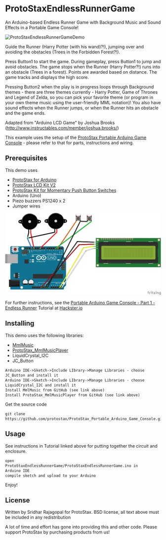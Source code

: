 # ProtoStaxEndlessRunnerGame

An Arduino-based Endless Runner Game with Background Music and Sound
Effects in a Portable Game Console!

![ProtoStaxEndlessRunnerGameDemo](ProtoStaxEndlessRunnerGameDemo.gif)

Guide the Runner (Harry Potter (with his wand)?!), jumping over and
avoiding the obstacles (Trees in the Forbidden Forest?!).

Press Button1 to start the game. During gameplay, press Button1 to jump
and avoid obstacles. The game stops when the Runner (Harry Potter?!) runs into an obstacle (Trees in a forest). 
Points are awarded based on distance. The game tracks and displays the
high score.

Pressing Button2 when the play is in progress loops through Background themes - there are 
three themes currently - Harry Potter, Game of Thrones and Legend of
Zelda, so you can pick your favorite theme (or program in your own
theme music using the user-friendly MML notation)! You also have sound effects
when the Runner jumps, or when the Runner hits an obstacle and the game ends. 

Adapted from "Arduino LCD Game" by Joshua Brooks
(http://www.instructables.com/member/joshua.brooks/)

This example uses the setup of the [ProtoStax Portable Arduino Game
Console](https://github.com/protostax/ProtoStax_Portable_Arduino_Game_Console) - please refer to that for parts, instructions and wiring.


## Prerequisites

This demo uses
* [ProtoStax for Arduino](https://www.protostax.com/products/protostax-for-arduino)
* [ProtoStax LCD Kit V2](https://www.protostax.com/products/protostax-lcd-kit-v2)
* [ProtoStax Kit for Momentary Push Button Switches](https://www.protostax.com/products/protostax-kit-for-momentary-push-button-switches)
* Arduino (Uno)
* Piezo buzzers PS1240 x 2
* Jumper wires

![ProtoStax_Arduino_Game_Boy_bb](../ProtoStax_Arduino_Game_Boy_bb.png)

For further instructions, see the [Portable Arduino Game Console - Part 1 - Endless Runner](https://www.hackster.io/sridhar-rajagopal/portable-arduino-game-console-part-1-endless-runner-7a6019)
Tutorial at
[Hackster.io](https://www.hackster.io/sridhar-rajagopal/portable-arduino-game-console-part-1-endless-runner-7a6019)

## Installing

This demo uses the following libraries:

* [MmlMusic](https://github.com/maxint-rd/MmlMusic)
* [ProtoStax_MmlMusicPlayer](https://github.com/protostax/ProtoStax_MmlMusicPlayer)
* LiquidCrystal_I2C
* JC_Button

```
Arduino IDE->Sketch->Include LIbrary->Manage Libraries - choose
JC_Button and install it
Arduino IDE->Sketch->Include LIbrary->Manage Libraries - choose
LiquidCrystal_I2C and install it
Install MmlMusic from GitHub (see link above)
Install ProtoStax_MmlMusicPlayer from GitHub (see link above)
```

Get the source code
```
git clone https://github.com/protostax/ProtoStax_Portable_Arduino_Game_Console.git
```

## Usage

See instructions in Tutorial linked above for putting together the circuit and
enclosure. 

```
open
ProtoStaxEndlessRunnerGame/ProtoStaxEndlessRunnerGame.ino in
Arduino IDE
compile sketch and upload to your Arduino
```

Enjoy!

## License

Written by Sridhar Rajagopal for ProtoStax. BSD license, all text above must be included in any redistribution

A lot of time and effort has gone into providing this and other code. Please support ProtoStax by purchasing products from us!


